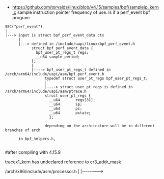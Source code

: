 
- https://github.com/torvalds/linux/blob/v4.15/samples/bpf/sampleip_kern.c
sample instruction pointer frequency of use. Is if a perf_event bpf program
```
SEC("perf_event")
|
|---> input is struct bpf_perf_event_data ctx
      |
      |---> defined in /include/uapi/linux/bpf_perf_event.h
            struct bpf_perf_event_data {
              bpf_user_pt_regs_t regs;
              __u64 sample_period;
            };
            |
            |----> bpf_user_pt_regs_t defined in /arch/arm64/include/uapi/asm/bpf_perf_event.h
                  typedef struct user_pt_regs bpf_user_pt_regs_t;
                  |
                  |----> struct user_pt_regs is defined in /arch/arm64/include/uapi/asm/ptrace.h
                  struct user_pt_regs {
                    __u64		regs[31];
                    __u64		sp;
                    __u64		pc;
                    __u64		pstate;
                    };

                  depending on the architecture will be in different branches of arch

      in bpf_helpers.h,


```
#after compiling with 4.15.9

tracex1_kern has undeclared reference to cr3_addr_mask

/arch/x86/include/asm/processor.h
|
|-------->
